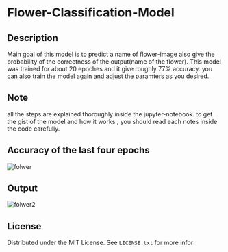 # Flower-Classification-Model
## Description
Main goal of this model is to predict a name of flower-image also give the probability of the correctness of the output(name of the flower). This model was trained for
about 20 epoches and it give roughly 77% accuracy. you can also train the model again and adjust the paramters as you desired.

## Note
all the steps are explained thoroughly inside the jupyter-notebook. to get the gist of the model and how it works , you should read each notes inside the code carefully.

## Accuracy of the last four epochs
![folwer](https://github.com/Azzuu12/Flower-Classification-Model/assets/138709745/ed9643e8-83a6-49db-93b4-c851a93b09b4)

## Output
![folwer2](https://github.com/Azzuu12/Flower-Classification-Model/assets/138709745/bddf4610-a512-4ceb-9f9a-cbb46cb4cd62)

## License
Distributed under the MIT License. See `LICENSE.txt` for more infor



